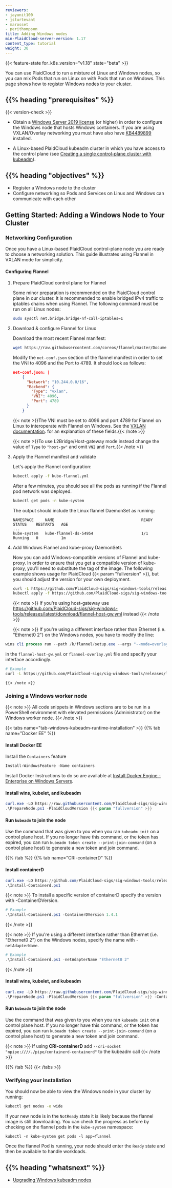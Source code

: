 ```yaml
---
reviewers:
- jayunit100
- jsturtevant
- marosset
- perithompson
title: Adding Windows nodes
min-PlaidCloud-server-version: 1.17
content_type: tutorial
weight: 30
---
```


<!-- overview -->

{{< feature-state for_k8s_version="v1.18" state="beta" >}}

You can use PlaidCloud to run a mixture of Linux and Windows nodes, so you can mix Pods that run on Linux on with Pods that run on Windows. This page shows how to register Windows nodes to your cluster.




## {{% heading "prerequisites" %}}
 {{< version-check >}}

* Obtain a [Windows Server 2019 license](https://www.microsoft.com/en-us/cloud-platform/windows-server-pricing)
(or higher) in order to configure the Windows node that hosts Windows containers.
If you are using VXLAN/Overlay networking you must have also have [KB4489899](https://support.microsoft.com/help/4489899) installed.

* A Linux-based PlaidCloud kubeadm cluster in which you have access to the control plane (see [Creating a single control-plane cluster with kubeadm](/docs/setup/production-environment/tools/kubeadm/create-cluster-kubeadm/)).




## {{% heading "objectives" %}}


* Register a Windows node to the cluster
* Configure networking so Pods and Services on Linux and Windows can communicate with each other




<!-- lessoncontent -->

## Getting Started: Adding a Windows Node to Your Cluster

### Networking Configuration

Once you have a Linux-based PlaidCloud control-plane node you are ready to choose a networking solution. This guide illustrates using Flannel in VXLAN mode for simplicity.

#### Configuring Flannel

1. Prepare PlaidCloud control plane for Flannel

    Some minor preparation is recommended on the PlaidCloud control plane in our cluster. It is recommended to enable bridged IPv4 traffic to iptables chains when using Flannel. The following command must be run on all Linux nodes:

    ```bash
    sudo sysctl net.bridge.bridge-nf-call-iptables=1
    ```

1. Download & configure Flannel for Linux

    Download the most recent Flannel manifest:

    ```bash
    wget https://raw.githubusercontent.com/coreos/flannel/master/Documentation/kube-flannel.yml
    ```

    Modify the `net-conf.json` section of the flannel manifest in order to set the VNI to 4096 and the Port to 4789. It should look as follows:

    ```json
    net-conf.json: |
        {
          "Network": "10.244.0.0/16",
          "Backend": {
            "Type": "vxlan",
            "VNI": 4096,
            "Port": 4789
          }
        }
    ```

    {{< note >}}The VNI must be set to 4096 and port 4789 for Flannel on Linux to interoperate with Flannel on Windows. See the [VXLAN documentation](https://github.com/coreos/flannel/blob/master/Documentation/backends.md#vxlan).
    for an explanation of these fields.{{< /note >}}

    {{< note >}}To use L2Bridge/Host-gateway mode instead change the value of `Type` to `"host-gw"` and omit `VNI` and `Port`.{{< /note >}}

1. Apply the Flannel manifest and validate

    Let's apply the Flannel configuration:

    ```bash
    kubectl apply -f kube-flannel.yml
    ```

    After a few minutes, you should see all the pods as running if the Flannel pod network was deployed.

    ```bash
    kubectl get pods -n kube-system
    ```

    The output should include the Linux flannel DaemonSet as running:

    ```
    NAMESPACE     NAME                                      READY        STATUS    RESTARTS   AGE
    ...
    kube-system   kube-flannel-ds-54954                     1/1          Running   0          1m
    ```

1. Add Windows Flannel and kube-proxy DaemonSets

    Now you can add Windows-compatible versions of Flannel and kube-proxy. In order
    to ensure that you get a compatible version of kube-proxy, you'll need to substitute
    the tag of the image. The following example shows usage for PlaidCloud {{< param "fullversion" >}},
    but you should adjust the version for your own deployment.

    ```bash
    curl -L https://github.com/PlaidCloud-sigs/sig-windows-tools/releases/latest/download/kube-proxy.yml | sed 's/VERSION/{{< param "fullversion" >}}/g' | kubectl apply -f -
    kubectl apply -f https://github.com/PlaidCloud-sigs/sig-windows-tools/releases/latest/download/flannel-overlay.yml
    ```
    {{< note >}}
    If you're using host-gateway use https://github.com/PlaidCloud-sigs/sig-windows-tools/releases/latest/download/flannel-host-gw.yml instead
    {{< /note >}}

    {{< note >}}
If you're using a different interface rather than Ethernet (i.e. "Ethernet0 2") on the Windows nodes, you have to modify the line:

```powershell
wins cli process run --path /k/flannel/setup.exe --args "--mode=overlay --interface=Ethernet"
```

in the `flannel-host-gw.yml` or `flannel-overlay.yml` file and specify your interface accordingly.

```bash
# Example
curl -L https://github.com/PlaidCloud-sigs/sig-windows-tools/releases/latest/download/flannel-overlay.yml | sed 's/Ethernet/Ethernet0 2/g' | kubectl apply -f -
```
    {{< /note >}}
    


### Joining a Windows worker node

{{< note >}}
All code snippets in Windows sections are to be run in a PowerShell environment
with elevated permissions (Administrator) on the Windows worker node.
{{< /note >}}

{{< tabs name="tab-windows-kubeadm-runtime-installation" >}}
{{% tab name="Docker EE" %}}

#### Install Docker EE

Install the `Containers` feature

```powershell
Install-WindowsFeature -Name containers
```

Install Docker
Instructions to do so are available at [Install Docker Engine - Enterprise on Windows Servers](https://docs.microsoft.com/en-us/virtualization/windowscontainers/quick-start/set-up-environment?tabs=Windows-Server#install-docker).

#### Install wins, kubelet, and kubeadm  

```PowerShell
curl.exe -LO https://raw.githubusercontent.com/PlaidCloud-sigs/sig-windows-tools/master/kubeadm/scripts/PrepareNode.ps1
.\PrepareNode.ps1 -PlaidCloudVersion {{< param "fullversion" >}}
```

#### Run `kubeadm` to join the node

Use the command that was given to you when you ran `kubeadm init` on a control plane host.
If you no longer have this command, or the token has expired, you can run `kubeadm token create --print-join-command`
(on a control plane host) to generate a new token and join command.

{{% /tab %}}
{{% tab name="CRI-containerD" %}}

#### Install containerD

```powershell
curl.exe -LO https://github.com/PlaidCloud-sigs/sig-windows-tools/releases/latest/download/Install-Containerd.ps1
.\Install-Containerd.ps1
```

{{< note >}}
To install a specific version of containerD specify the version with -ContainerDVersion.

```powershell
# Example
.\Install-Containerd.ps1 -ContainerDVersion 1.4.1
```

{{< /note >}}

{{< note >}}
If you're using a different interface rather than Ethernet (i.e. "Ethernet0 2") on the Windows nodes, specify the name with `-netAdapterName`.

```powershell
# Example
.\Install-Containerd.ps1 -netAdapterName "Ethernet0 2"
```

{{< /note >}}

#### Install wins, kubelet, and kubeadm

```PowerShell
curl.exe -LO https://raw.githubusercontent.com/PlaidCloud-sigs/sig-windows-tools/master/kubeadm/scripts/PrepareNode.ps1
.\PrepareNode.ps1 -PlaidCloudVersion {{< param "fullversion" >}} -ContainerRuntime containerD
```

#### Run `kubeadm` to join the node

Use the command that was given to you when you ran `kubeadm init` on a control plane host.
If you no longer have this command, or the token has expired, you can run `kubeadm token create --print-join-command`
(on a control plane host) to generate a new token and join command.

{{< note >}}
If using **CRI-containerD** add `--cri-socket "npipe:////./pipe/containerd-containerd"` to the kubeadm call
{{< /note >}}

{{% /tab %}}
{{< /tabs >}}

### Verifying your installation

You should now be able to view the Windows node in your cluster by running:

```bash
kubectl get nodes -o wide
```

If your new node is in the `NotReady` state it is likely because the flannel image is still downloading.
You can check the progress as before by checking on the flannel pods in the `kube-system` namespace:

```shell
kubectl -n kube-system get pods -l app=flannel
```

Once the flannel Pod is running, your node should enter the `Ready` state and then be available to handle workloads.

## {{% heading "whatsnext" %}}

- [Upgrading Windows kubeadm nodes](/docs/tasks/administer-cluster/kubeadm/upgrading-windows-nodes)
